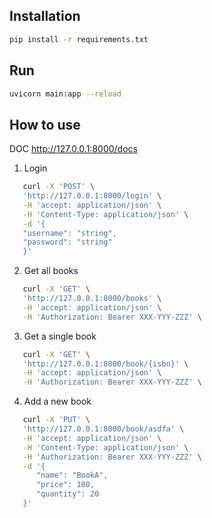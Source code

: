 ## Installation
```bash
pip install -r requirements.txt
```

## Run
```bash
uvicorn main:app --reload
```

## How to use
 DOC http://127.0.0.1:8000/docs
 1. Login
   ```bash
      curl -X 'POST' \
      'http://127.0.0.1:8000/login' \
      -H 'accept: application/json' \
      -H 'Content-Type: application/json' \
      -d '{
      "username": "string",
      "password": "string"
      }'
   ```
 2. Get all books
   ```bash
      curl -X 'GET' \
      'http://127.0.0.1:8000/books' \
      -H 'accept: application/json' \
      -H 'Authorization: Bearer XXX-YYY-ZZZ' \
   ```
 3. Get a single book
   ```bash
      curl -X 'GET' \
      'http://127.0.0.1:8000/book/{isbn}' \
      -H 'accept: application/json' \
      -H 'Authorization: Bearer XXX-YYY-ZZZ' \
   ```
 4. Add a new book
   ```bash
      curl -X 'PUT' \
      'http://127.0.0.1:8000/book/asdfa' \
      -H 'accept: application/json' \
      -H 'Content-Type: application/json' \
      -H 'Authorization: Bearer XXX-YYY-ZZZ' \
      -d '{
         "name": "BookA",
         "price": 100,
         "quantity": 20
      }'
   ```
